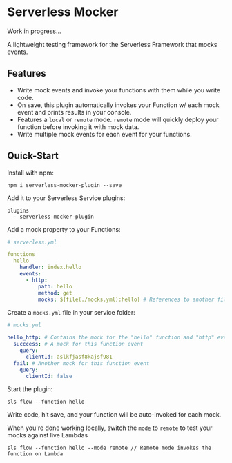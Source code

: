 # Serverless Mocker


Work in progress...





A lightweight testing framework for the Serverless Framework that mocks events.

## Features

* Write mock events and invoke your functions with them while you write code.
* On save, this plugin automatically invokes your Function w/ each mock event and prints results in your console.
* Features a `local` or `remote` mode.  `remote` mode will quickly deploy your function before invoking it with mock data.
* Write multiple mock events for each event for your functions.

## Quick-Start

Install with npm:

```
npm i serverless-mocker-plugin --save
```

Add it to your Serverless Service plugins:

```
plugins
  - serverless-mocker-plugin
```

Add a mock property to your Functions:

```yml
# serverless.yml

functions
  hello
    handler: index.hello
    events:
      - http:
          path: hello
          method: get
          mocks: ${file(./mocks.yml):hello} # References to another file which contains the mocks
```

Create a `mocks.yml` file in your service folder:

```yml
# mocks.yml

hello_http: # Contains the mock for the "hello" function and "http" event
  succcess: # A mock for this function event
    query:
      clientId: aslkfjasf8kajsf981
  fail: # Another mock for this function event
    query:
      clientId: false
```

Start the plugin:

```
sls flow --function hello
```

Write code, hit save, and your function will be auto-invoked for each mock.

When you're done working locally, switch the `mode` to `remote` to test your mocks against live Lambdas

```
sls flow --function hello --mode remote // Remote mode invokes the function on Lambda
```
